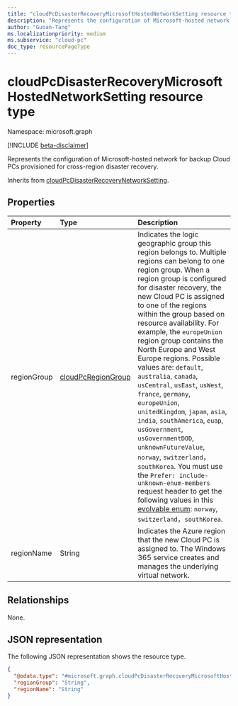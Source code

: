 ```yaml
---
title: "cloudPcDisasterRecoveryMicrosoftHostedNetworkSetting resource type"
description: "Represents the configuration of Microsoft-hosted network for backup Cloud PCs provisioned for cross-region disaster recovery."
author: "Guoan-Tang"
ms.localizationpriority: medium
ms.subservice: "cloud-pc"
doc_type: resourcePageType
---
```


# cloudPcDisasterRecoveryMicrosoftHostedNetworkSetting resource type

Namespace: microsoft.graph

[!INCLUDE [beta-disclaimer](../../includes/beta-disclaimer.md)]

Represents the configuration of Microsoft-hosted network for backup Cloud PCs provisioned for cross-region disaster recovery.

Inherits from [cloudPcDisasterRecoveryNetworkSetting](../resources/cloudpcdisasterrecoverynetworksetting.md).

## Properties

|Property|Type|Description|
|:---|:---|:---|
|regionGroup|[cloudPcRegionGroup](../resources/cloudpcsupportedregion.md#cloudpcregiongroup-values)|Indicates the logic geographic group this region belongs to. Multiple regions can belong to one region group. When a region group is configured for disaster recovery, the new Cloud PC is assigned to one of the regions within the group based on resource availability. For example, the `europeUnion` region group contains the North Europe and West Europe regions. Possible values are: `default`, `australia`, `canada`, `usCentral`, `usEast`, `usWest`, `france`, `germany`, `europeUnion`, `unitedKingdom`, `japan`, `asia`, `india`, `southAmerica`, `euap`, `usGovernment`, `usGovernmentDOD`, `unknownFutureValue`, `norway`, `switzerland`，`southKorea`. You must use the `Prefer: include-unknown-enum-members` request header to get the following values in this [evolvable enum](/graph/best-practices-concept#handling-future-members-in-evolvable-enumerations): `norway`, `switzerland`，`southKorea`.|
|regionName|String|Indicates the Azure region that the new Cloud PC is assigned to. The Windows 365 service creates and manages the underlying virtual network.|

## Relationships

None.

## JSON representation

The following JSON representation shows the resource type.
<!-- {
  "blockType": "resource",
  "@odata.type": "microsoft.graph.cloudPcDisasterRecoveryMicrosoftHostedNetworkSetting"
}
-->

``` json
{
  "@odata.type": "#microsoft.graph.cloudPcDisasterRecoveryMicrosoftHostedNetworkSetting",
  "regionGroup": "String",
  "regionName": "String"
}
```
